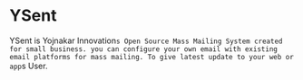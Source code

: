 # YSent
YSent is Yojnakar Innovation`s Open Source Mass Mailing System created for small business. you can configure your own email with existing email platforms for mass mailing. To give latest update to your web or app`s User.

